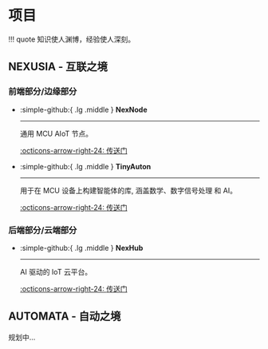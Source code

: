 # 项目

!!! quote
    知识使人渊博，经验使人深刻。

## NEXUSIA - 互联之境

### 前端部分/边缘部分

<div class="grid cards" markdown>

-   :simple-github:{ .lg .middle } __NexNode__

    ---

    通用 MCU AIoT 节点。


    [:octicons-arrow-right-24: <a href="https://github.com/Shuaiwen-Cui/NexNode.git" target="_blank"> 传送门 </a>](#)

-   :simple-github:{ .lg .middle } __TinyAuton__

    ---

    用于在 MCU 设备上构建智能体的库, 涵盖数学、数字信号处理 和 AI。


    [:octicons-arrow-right-24: <a href="https://github.com/Shuaiwen-Cui/TinyAuton.git" target="_blank"> 传送门 </a>](#)

</div>

### 后端部分/云端部分

<div class="grid cards" markdown>

-   :simple-github:{ .lg .middle } __NexHub__

    ---

    AI 驱动的 IoT 云平台。

    [:octicons-arrow-right-24: <a href="https://github.com/Shuaiwen-Cui/NexHub.git" target="_blank"> 传送门 </a>](#)

</div>

## AUTOMATA - 自动之境

规划中...
